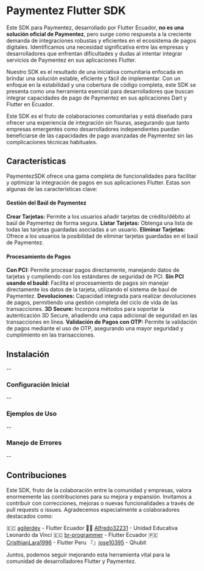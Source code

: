 # Paymentez Flutter SDK
Este SDK para Paymentez, desarrollado por Flutter Ecuador, **no es una solución oficial de Paymentez**, pero surge como respuesta a la creciente demanda de integraciones robustas y eficientes en el ecosistema de pagos digitales. Identificamos una necesidad significativa entre las empresas y desarrolladores que enfrentan dificultades y dudas al intentar integrar servicios de Paymentez en sus aplicaciones Flutter.

Nuestro SDK es el resultado de una iniciativa comunitaria enfocada en brindar una solución estable, eficiente y fácil de implementar. Con un enfoque en la estabilidad y una cobertura de código completa, este SDK se presenta como una herramienta esencial para desarrolladores que buscan integrar capacidades de pago de Paymentez en sus aplicaciones Dart y Flutter en Ecuador.

Este SDK es el fruto de colaboraciones comunitarias y está diseñado para ofrecer una experiencia de integración sin fisuras, asegurando que tanto empresas emergentes como desarrolladores independientes puedan beneficiarse de las capacidades de pago avanzadas de Paymentez sin las complicaciones técnicas habituales.

## Características
PaymentezSDK ofrece una gama completa de funcionalidades para facilitar y optimizar la integración de pagos en sus aplicaciones Flutter. Estas son algunas de las características clave:
#### Gestión del Baúl de Paymentez
**Crear Tarjetas:** Permite a los usuarios añadir tarjetas de crédito/débito al baúl de Paymentez de forma segura.
**Listar Tarjetas:** Obtenga una lista de todas las tarjetas guardadas asociadas a un usuario.
**Eliminar Tarjetas:** Ofrece a los usuarios la posibilidad de eliminar tarjetas guardadas en el baúl de Paymentez.

#### Procesamiento de Pagos
**Con PCI:** Permite procesar pagos directamente, manejando datos de tarjetas y cumpliendo con los estándares de seguridad de PCI.
**Sin PCI usando el bauld:** Facilita el procesamiento de pagos sin manejar directamente los datos de la tarjeta, utilizando el sistema de baul de Paymentez.
**Devoluciones:** Capacidad integrada para realizar devoluciones de pagos, permitiendo una gestión completa del ciclo de vida de las transacciones.
**3D Secure:** Incorpora métodos para soportar la autenticación 3D Secure, añadiendo una capa adicional de seguridad en las transacciones en línea.
**Validación de Pagos con OTP:** Permite la validación de pagos mediante el uso de OTP, asegurando una mayor seguridad y cumplimiento en las transacciones.

## Instalación
--
### Configuración Inicial
--
### Ejemplos de Uso
--
### Manejo de Errores
--

## Contribuciones
Este SDK, fruto de la colaboración entre la comunidad y empresas, valora enormemente las contribuciones para su mejora y expansión. Invitamos a contribuir con correcciones, mejoras o nuevas funcionalidades a través de pull requests o issues. Agradecemos especialmente a colaboradores destacados como: 

🇪🇨 [agilerdev](https://github.com/agilerdev) - Flutter Ecuador
🧙‍♂️ [Alfredo32231](https://github.com/Alfredo32231) - Unidad Educativa Leonardo da Vinci
🇪🇨 [br-programmer](https://github.com/br-programmer) - Flutter Ecuador
🇵🇪 [CristhianLara1996](https://github.com/CristhianLara1996) - Flutter Peru
『』[jose10395](https://github.com/jose10395) - Qhubit

Juntos, podemos seguir mejorando esta herramienta vital para la comunidad de desarrolladores Flutter y Paymentez.